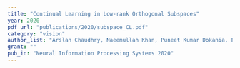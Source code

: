 ```yaml
---
title: "Continual Learning in Low-rank Orthogonal Subspaces"
year: 2020
pdf_url: "publications/2020/subspace_CL.pdf"
category: "vision"
author_list: "Arslan Chaudhry, Naeemullah Khan, Puneet Kumar Dokania, Philip H.S. Torr"
grant: ""
pub_in: "Neural Information Processing Systems 2020"
---
```

